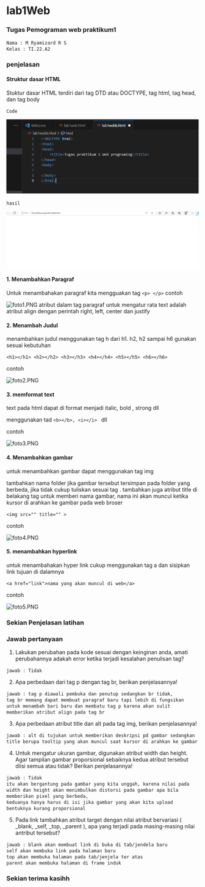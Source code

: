 # lab1Web

### Tugas Pemograman web praktikum1
```
Nama : M Ryamizard R S
Kelas : TI.22.A2
```

### penjelasan

#### Struktur dasar HTML

Stuktur dasar HTML terdiri dari  tag DTD atau DOCTYPE, tag html, tag head, dan tag body
```
Code
```
![foto0.PNG](foto0.PNG)
```
hasil
```
![kosong.PNG](kosong.PNG)

#### 1. Menambahkan Paragraf 

Untuk menambahakan paragraf kita mengguakan tag
``` <p> </p> ```
contoh

![foto1.PNG](foto1.PNG)
atribut dalam tag paragraf untuk mengatur rata text adalah atribut align dengan perintah right, left, center dan justify

#### 2. Menambah Judul

menambahkan judul menggunakan tag h 
dari h1. h2, h2 sampai h6 gunakan sesuai kebutuhan
```
<h1></h1> <h2></h2> <h3></h3> <h4></h4> <h5></h5> <h6></h6>
```
contoh 

![foto2.PNG](foto2.PNG)

#### 3. memformat text 

text pada html dapat di format menjadi italic, bold , strong dll

menggunakan tad 
```<b></b>, <i></i> ``` dll

contoh

![foto3.PNG](foto3.PNG)

#### 4. Menambahkan gambar 

untuk menambahkan gambar dapat menggunakan tag img

tambahkan nama folder jika gambar tersebut tersimpan pada folder yang berbeda, jika tidak cukup tuliskan sesuai tag 
. tambahkan juga atribut title di belakang tag untuk memberi nama gambar, nama ini akan muncul ketika kursor di arahkan ke gambar pada web broser

```
<img src="" title="" >
```
contoh

![foto4.PNG](foto4.PNG)

#### 5. menambahkan hyperlink

untuk menambahakan hyper link cukup menggunakan tag a dan sisipkan link tujuan di dalamnya
```
<a href="link">nama yang akan muncul di web</a>
```
contoh 

![foto5.PNG](foto5.PNG)

### Sekian Penjelasan latihan

### Jawab pertanyaan

1. Lakukan perubahan pada kode sesuai dengan keinginan anda, amati perubahannya adakah
error ketika terjadi kesalahan penulisan tag?
```
jawab : Tidak

```
2. Apa perbedaan dari tag p dengan tag br, berikan penjelasannya!
```
jawab : tag p diawali pembuka dan penutup sedangkan br tidak, 
tag br memang dapat membuat paragraf baru tapi lebih di fungsikan untuk menambah bari baru dan membatu tag p karena akan sulit memberikan atribut align pada tag br
```
3. Apa perbedaan atribut title dan alt pada tag img, berikan penjelasannya!
```
jawab : alt di tujukan untuk memberikan deskripsi pd gambar sedangkan title berupa tooltip yang akan muncul saat kursor di arahkan ke gambar
```
4. Untuk mengatur ukuran gambar, digunakan atribut width dan height. Agar tampilan gambar
proporsional sebaiknya kedua atribut tersebut diisi semua atau tidak? Berikan penjelasannya!
```
jawab : Tidak
itu akan bergantung pada gambar yang kita unggah, karena nilai pada width dan height akan menimbulkan distorsi pada gambar apa bila memberikan pixel yang berbeda,
keduanya hanya harus di isi jika gambar yang akan kita upload bentuknya kurang proporsional
```
5. Pada link tambahkan atribut target dengan nilai atribut bervariasi ( _blank, _self, _top,
_parent ), apa yang terjadi pada masing-masing nilai antribut tersebut?
```
jawab : blank akan membuat link di buka di tab/jendela baru
self akan membuka link pada halaman baru
top akan membuka halaman pada tab/jenjela ter atas
parent akan membuka halaman di frame induk

```

### Sekian terima kasihh
